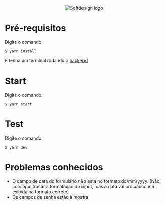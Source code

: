 <p align="center">
  <img src="https://softdesign.com.br/wp-content/themes/bones/library/images/logotipo.svg" alt="Softdesign logo" />
</p>

# Pré-requisitos

Digite o comando:

`$ yarn install`

E tenha um terminal rodando o <a href='https://github.com/BrenoAlexandre/Teste-Trainee-api'>backend</a>

# Start

Digite o comando:

`$ yarn start`

# Test

Digite o comando:

`$ yarn dev`


# Problemas conhecidos

- O campo de data do formulário não está no formato dd/mm/yyyy. (Não consegui trocar a formatação do input, mas a data vai pro banco e é exibida no formato correto)
- Os campos de senha estão à mostra
